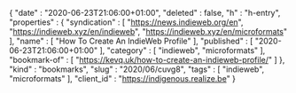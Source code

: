 {
  "date" : "2020-06-23T21:06:00+01:00",
  "deleted" : false,
  "h" : "h-entry",
  "properties" : {
    "syndication" : [ "https://news.indieweb.org/en", "https://indieweb.xyz/en/indieweb", "https://indieweb.xyz/en/microformats" ],
    "name" : [ "How To Create An IndieWeb Profile" ],
    "published" : [ "2020-06-23T21:06:00+01:00" ],
    "category" : [ "indieweb", "microformats" ],
    "bookmark-of" : [ "https://kevq.uk/how-to-create-an-indieweb-profile/" ]
  },
  "kind" : "bookmarks",
  "slug" : "2020/06/cuvg8",
  "tags" : [ "indieweb", "microformats" ],
  "client_id" : "https://indigenous.realize.be"
}
